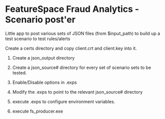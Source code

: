 # FeatureSpace Fraud Analytics - Scenario post'er

Little app to post various sets of JSON files (from $input_path) to build up a test scenario to test rules/alerts

Create a certs directory and copy client.crt and client.key into it.

1. Create a json_output directory

2. Create a json_source# directory for every set of scenario sets to be tested.

3. Enable/Disable options in .exps

4. Modify the .exps to point to the relevant json_source# directory

5. execute .exps to configure environment variables.

6. execute fs_producer.exe